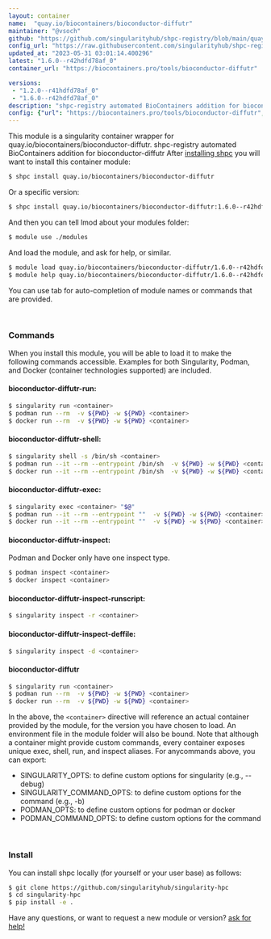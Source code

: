 ```yaml
---
layout: container
name:  "quay.io/biocontainers/bioconductor-diffutr"
maintainer: "@vsoch"
github: "https://github.com/singularityhub/shpc-registry/blob/main/quay.io/biocontainers/bioconductor-diffutr/container.yaml"
config_url: "https://raw.githubusercontent.com/singularityhub/shpc-registry/main/quay.io/biocontainers/bioconductor-diffutr/container.yaml"
updated_at: "2023-05-31 03:01:14.400296"
latest: "1.6.0--r42hdfd78af_0"
container_url: "https://biocontainers.pro/tools/bioconductor-diffutr"

versions:
 - "1.2.0--r41hdfd78af_0"
 - "1.6.0--r42hdfd78af_0"
description: "shpc-registry automated BioContainers addition for bioconductor-diffutr"
config: {"url": "https://biocontainers.pro/tools/bioconductor-diffutr", "maintainer": "@vsoch", "description": "shpc-registry automated BioContainers addition for bioconductor-diffutr", "latest": {"1.6.0--r42hdfd78af_0": "sha256:80280f21dbfde64a94220d4dcdb5803417e8f1d6b86cd0ceddaf8efdfe7da1e8"}, "tags": {"1.2.0--r41hdfd78af_0": "sha256:a1c0f0e250e4306116cd75d59cab9c3ecd2e20247485fa8eff8887c14811a4d7", "1.6.0--r42hdfd78af_0": "sha256:80280f21dbfde64a94220d4dcdb5803417e8f1d6b86cd0ceddaf8efdfe7da1e8"}, "docker": "quay.io/biocontainers/bioconductor-diffutr"}
---
```


This module is a singularity container wrapper for quay.io/biocontainers/bioconductor-diffutr.
shpc-registry automated BioContainers addition for bioconductor-diffutr
After [installing shpc](#install) you will want to install this container module:


```bash
$ shpc install quay.io/biocontainers/bioconductor-diffutr
```

Or a specific version:

```bash
$ shpc install quay.io/biocontainers/bioconductor-diffutr:1.6.0--r42hdfd78af_0
```

And then you can tell lmod about your modules folder:

```bash
$ module use ./modules
```

And load the module, and ask for help, or similar.

```bash
$ module load quay.io/biocontainers/bioconductor-diffutr/1.6.0--r42hdfd78af_0
$ module help quay.io/biocontainers/bioconductor-diffutr/1.6.0--r42hdfd78af_0
```

You can use tab for auto-completion of module names or commands that are provided.

<br>

### Commands

When you install this module, you will be able to load it to make the following commands accessible.
Examples for both Singularity, Podman, and Docker (container technologies supported) are included.

#### bioconductor-diffutr-run:

```bash
$ singularity run <container>
$ podman run --rm  -v ${PWD} -w ${PWD} <container>
$ docker run --rm  -v ${PWD} -w ${PWD} <container>
```

#### bioconductor-diffutr-shell:

```bash
$ singularity shell -s /bin/sh <container>
$ podman run --it --rm --entrypoint /bin/sh  -v ${PWD} -w ${PWD} <container>
$ docker run --it --rm --entrypoint /bin/sh  -v ${PWD} -w ${PWD} <container>
```

#### bioconductor-diffutr-exec:

```bash
$ singularity exec <container> "$@"
$ podman run --it --rm --entrypoint ""  -v ${PWD} -w ${PWD} <container> "$@"
$ docker run --it --rm --entrypoint ""  -v ${PWD} -w ${PWD} <container> "$@"
```

#### bioconductor-diffutr-inspect:

Podman and Docker only have one inspect type.

```bash
$ podman inspect <container>
$ docker inspect <container>
```

#### bioconductor-diffutr-inspect-runscript:

```bash
$ singularity inspect -r <container>
```

#### bioconductor-diffutr-inspect-deffile:

```bash
$ singularity inspect -d <container>
```



#### bioconductor-diffutr

```bash
$ singularity run <container>
$ podman run --rm  -v ${PWD} -w ${PWD} <container>
$ docker run --rm  -v ${PWD} -w ${PWD} <container>
```


In the above, the `<container>` directive will reference an actual container provided
by the module, for the version you have chosen to load. An environment file in the
module folder will also be bound. Note that although a container
might provide custom commands, every container exposes unique exec, shell, run, and
inspect aliases. For anycommands above, you can export:

 - SINGULARITY_OPTS: to define custom options for singularity (e.g., --debug)
 - SINGULARITY_COMMAND_OPTS: to define custom options for the command (e.g., -b)
 - PODMAN_OPTS: to define custom options for podman or docker
 - PODMAN_COMMAND_OPTS: to define custom options for the command

<br>

### Install

You can install shpc locally (for yourself or your user base) as follows:

```bash
$ git clone https://github.com/singularityhub/singularity-hpc
$ cd singularity-hpc
$ pip install -e .
```

Have any questions, or want to request a new module or version? [ask for help!](https://github.com/singularityhub/singularity-hpc/issues)